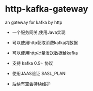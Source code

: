 # http-kafka-gateway
an gateway for kafka by http

 * 一个服务网关,使用Java实现
 * 可以使用http获取消费kafka内数据
 * 可以使用http批量发送数据给kafka
 * 支持 kafka 0.9+ 协议
 * 使用JAAS验证 SASL\_PLAN

 * 后续有空会持续维护
